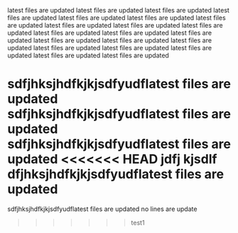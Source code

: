 latest files are updated
latest files are updated
latest files are updated
latest files are updated
latest files are updated
latest files are updated
latest files are updated
latest files are updated
latest files are updated
latest files are updated
latest files are updated
latest files are updated
latest files are updated
latest files are updated
latest files are updated
latest files are updated
latest files are updated
latest files are updated
latest files are updated
latest files are updated
latest files are updated

sdfjhksjhdfkjkjsdfyudflatest files are updated
sdfjhksjhdfkjkjsdfyudflatest files are updated
sdfjhksjhdfkjkjsdfyudflatest files are updated
<<<<<<< HEAD
jdfj
kjsdlf
dfjhksjhdfkjkjsdfyudflatest files are updated
=======
sdfjhksjhdfkjkjsdfyudflatest files are updated
no lines are update
>>>>>>> test1
